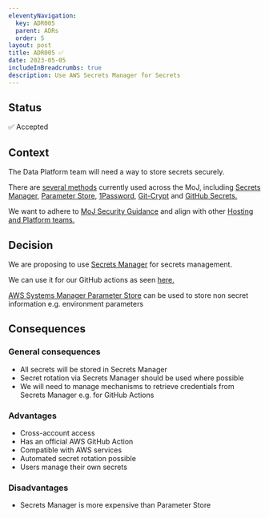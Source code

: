 ```yaml
---
eleventyNavigation:
  key: ADR005
  parent: ADRs
  order: 5
layout: post
title: ADR005 ✅
date: 2023-05-05
includeInBreadcrumbs: true
description: Use AWS Secrets Manager for Secrets
---
```


## Status

✅ Accepted

## Context

The Data Platform team will need a way to store secrets securely. 

There are [several methods](https://security-guidance.service.justice.gov.uk/secrets-management/#application--infrastructure-secrets) currently used across the MoJ, including [Secrets Manager](https://aws.amazon.com/secrets-manager/), [Parameter Store](https://docs.aws.amazon.com/systems-manager/latest/userguide/systems-manager-parameter-store.html), [1Password](https://operations-engineering.service.justice.gov.uk/documentation/services.html#services), [Git-Crypt](https://github.com/AGWA/git-crypt) and [GitHub Secrets.](https://docs.github.com/en/actions/security-guides/encrypted-secrets)

We want to adhere to [MoJ Security Guidance](https://security-guidance.service.justice.gov.uk/secrets-management/#application--infrastructure-secrets) and align with other [Hosting and Platform teams.](https://technical-guidance.service.justice.gov.uk/documentation/standards/hosting.html)

## Decision

We are proposing to use [Secrets Manager](https://aws.amazon.com/secrets-manager/) for secrets management. 

We can use it for our GitHub actions as seen [here.](https://github.com/ministryofjustice/data-platform/blob/main/.github/workflows/platform-pagerduty-rota-to-slack.yml#L61-L67)

[AWS Systems Manager Parameter Store](https://docs.aws.amazon.com/systems-manager/latest/userguide/systems-manager-parameter-store.html) can be used to store non secret information e.g. environment parameters

## Consequences

### General consequences

* All secrets will be stored in Secrets Manager
* Secret rotation via Secrets Manager should be used where possible
* We will need to manage mechanisms to retrieve credentials from Secrets Manager e.g. for GitHub Actions

### Advantages

* Cross-account access
* Has an official AWS GitHub Action
* Compatible with AWS services
* Automated secret rotation possible
* Users manage their own secrets

### Disadvantages

* Secrets Manager is more expensive than Parameter Store
